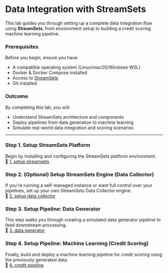 # Data Integration with StreamSets

This lab guides you through setting up a complete data integration flow using **StreamSets**, from environment setup to building a credit scoring machine learning pipeline.

### Prerequisites

Before you begin, ensure you have:
- A compatible operating system (Linux/macOS/Windows WSL)
- Docker & Docker Compose installed
- Access to [StreamSets](https://cloud.streamsets.com/)
- Git installed

### Outcome

By completing this lab, you will:
- Understand StreamSets architecture and components
- Deploy pipelines from data generation to machine learning
- Simulate real-world data integration and scoring scenarios

---

### Step 1. Setup StreamSets Platform  
Begin by installing and configuring the StreamSets platform environment.  
📂 [1. setup streamsets](https://github.com/Client-Engineering-Indonesia/workshop-maybank-2025/tree/main/Lab%203%20-%20Data%20Integration%20with%20Streamsets/1.%20setup%20streamsets)


### Step 2. (Optional) Setup StreamSets Engine (Data Collector)  
If you're running a self-managed instance or want full control over your pipelines, set up your own StreamSets Data Collector engine.  
📂 [2. setup data collector](https://github.com/Client-Engineering-Indonesia/workshop-maybank-2025/tree/main/Laba%203%20-%20Data%20Integration%20with%20Streamsets/2.%20setup%20data%20collector)


### Step 3. Setup Pipeline: Data Generator  
This step walks you through creating a simulated data generator pipeline to feed downstream processing.  
📂 [3. data generator](https://github.com/Client-Engineering-Indonesia/workshop-maybank-2025/tree/main/Lab%203%20-%20Data%20Integration%20with%20Streamsets/3.%20data%20generator)


### Step 4. Setup Pipeline: Machine Learning (Credit Scoring)  
Finally, build and deploy a machine learning pipeline for credit scoring using the previously generated data.  
📂 [4. credit pipeline](https://github.com/Client-Engineering-Indonesia/workshop-maybank-2025/tree/main/Lab%203%20-%20Data%20Integration%20with%20Streamsets/4.%20credit%20pipeline)
